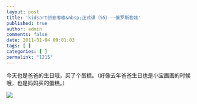 ```yaml
---
layout: post
title: 'kidsart创意嘟嘟&nbsp;正式课（55）——俄罗斯套娃'
published: true
author: admin
comments: false
date: 2011-01-04 09:01:03
tags: [ ]
categories: [ ]
permalink: "1215"
---
```

今天也是爸爸的生日哦，买了个蛋糕。（好像去年爸爸生日也是小宝画画的时候哦，也是妈妈买的蛋糕。）


  


![][1]

 [1]: http://xujianian.com/jx/blog/UploadFiles/2011-1/113260012.jpg